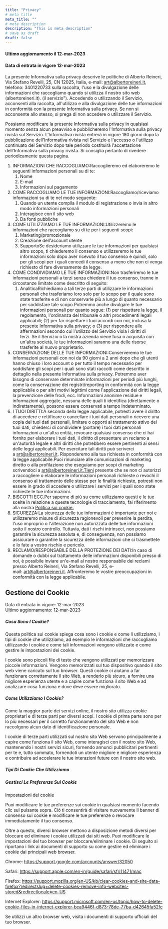 ```yaml
---
title: "Privacy"
# meta title
meta_title: ""
# meta description
description: "This is meta description"
# save as draft
draft: false
---
```


#### Ultimo aggiornamento il 12-mar-2023
#### Data di entrata in vigore 12-mar-2023

La presente Informativa sulla privacy descrive le politiche di Alberto Reineri, Via Stefano Revelli, 25, CN 12025, Italia, e-mail: art@albertoreineri.it, telefono: 3401220733 sulla raccolta, l'uso e la divulgazione delle informazioni che raccogliamo quando si utilizza il nostro sito web (albertoreineri.it). (il servizio"). Accedendo o utilizzando il Servizio, acconsenti alla raccolta, all'utilizzo e alla divulgazione delle tue informazioni in conformità con la presente Informativa sulla privacy. Se non si acconsente allo stesso, si prega di non accedere o utilizzare il Servizio.

Possiamo modificare la presente Informativa sulla privacy in qualsiasi momento senza alcun preavviso e pubblicheremo l'Informativa sulla privacy rivista sul Servizio. L'Informativa rivista entrerà in vigore 180 giorni dopo la pubblicazione dell'Informativa rivista nel Servizio e l'accesso o l'utilizzo continuato del Servizio dopo tale periodo costituirà l'accettazione dell'Informativa sulla privacy rivista. Si consiglia pertanto di rivedere periodicamente questa pagina.

1.  INFORMAZIONI CHE RACCOGLIAMO:Raccoglieremo ed elaboreremo le seguenti informazioni personali su di te:
    1.  Nome
    2.  E-mail
    3.  Informazioni sul pagamento
2.  COME RACCOGLIAMO LE TUE INFORMAZIONI:Raccogliamo/riceviamo informazioni su di te nel modo seguente:
    1.  Quando un utente compila il modulo di registrazione o invia in altro modo informazioni personali
    2.  Interagisce con il sito web
    3.  Da fonti pubbliche
3.  COME UTILIZZIAMO LE TUE INFORMAZIONI:Utilizzeremo le informazioni che raccogliamo su di te per i seguenti scopi:
    1.  Marketing/promozionale
    2.  Creazione dell'account utente
    3.  SupportoSe desideriamo utilizzare le tue informazioni per qualsiasi altro scopo, ti chiederemo il consenso e utilizzeremo le tue informazioni solo dopo aver ricevuto il tuo consenso e quindi, solo per gli scopi per i quali concedi il consenso a meno che non ci venga richiesto di fare diversamente da legge.
4.  COME CONDIVIDIAMO LE TUE INFORMAZIONI:Non trasferiremo le tue informazioni personali a terzi senza chiedere il tuo consenso, tranne in circostanze limitate come descritto di seguito:
    1.  AnaliticaRichiediamo a tali terze parti di utilizzare le informazioni personali che trasferiamo loro solo per lo scopo per il quale sono state trasferite e di non conservarle più a lungo di quanto necessario per soddisfare tale scopo.Potremmo anche divulgare le tue informazioni personali per quanto segue: (1) per rispettare la legge, il regolamento, l'ordinanza del tribunale o altri procedimenti legali applicabili; (2) per far rispettare i tuoi accordi con noi, inclusa la presente Informativa sulla privacy; o (3) per rispondere alle affermazioni secondo cui l'utilizzo del Servizio viola i diritti di terzi. Se il Servizio o la nostra azienda viene fusa o acquisita con un'altra società, le tue informazioni saranno una delle risorse trasferite al nuovo proprietario.
5.  CONSERVAZIONE DELLE TUE INFORMAZIONI:Conserveremo le tue informazioni personali con noi da 90 giorni a 2 anni dopo che gli utenti hanno chiuso i loro account o per tutto il tempo necessario per soddisfare gli scopi per i quali sono stati raccolti come descritto in dettaglio nella presente Informativa sulla privacy. Potremmo aver bisogno di conservare determinate informazioni per periodi più lunghi, come la conservazione dei registri/reporting in conformità con la legge applicabile o per altri motivi legittimi come l'applicazione dei diritti legali, la prevenzione delle frodi, ecc. Informazioni anonime residue e informazioni aggregate, nessuna delle quali ti identifica (direttamente o indirettamente), possono essere conservati a tempo indeterminato.
6.  I TUOI DIRITTI:A seconda della legge applicabile, potresti avere il diritto di accedere e rettificare o cancellare i tuoi dati personali o ricevere una copia dei tuoi dati personali, limitare o opporti al trattamento attivo dei tuoi dati, chiederci di condividere (portare) i tuoi dati personali informazioni a un'altra entità, revocare qualsiasi consenso che ci hai fornito per elaborare i tuoi dati, il diritto di presentare un reclamo a un'autorità legale e altri diritti che potrebbero essere pertinenti ai sensi delle leggi applicabili. Per esercitare tali diritti può scriverci a art@albertoreineri.it. Risponderemo alla tua richiesta in conformità con la legge applicabile.Puoi rinunciare alle comunicazioni di marketing diretto o alla profilazione che eseguiamo per scopi di marketing scrivendoci a art@albertoreineri.it.Tieni presente che se non ci autorizzi a raccogliere o elaborare le informazioni personali richieste o revochi il consenso al trattamento delle stesse per le finalità richieste, potresti non essere in grado di accedere o utilizzare i servizi per i quali sono state richieste le tue informazioni.
7.  BISCOTTI ECC.Per saperne di più su come utilizziamo questi e le tue scelte in relazione a queste tecnologie di tracciamento, fai riferimento alla nostra [Politica sui cookie.](https://privacypolicy.cookieyes.com/albertoreineri.it/privacy-policy)
8.  SICUREZZA:La sicurezza delle tue informazioni è importante per noi e utilizzeremo misure di sicurezza ragionevoli per prevenire la perdita, l'uso improprio o l'alterazione non autorizzata delle tue informazioni sotto il nostro controllo. Tuttavia, dati i rischi intrinseci, non possiamo garantire la sicurezza assoluta e, di conseguenza, non possiamo assicurare o garantire la sicurezza delle informazioni che ci trasmettete e lo fate a vostro rischio e pericolo.
9.  RECLAMO/RESPONSABILE DELLA PROTEZIONE DEI DATI:In caso di domande o dubbi sul trattamento delle informazioni disponibili presso di noi, è possibile inviare un'e-mail al nostro responsabile dei reclami presso Alberto Reineri, Via Stefano Revelli, 25, e-mail: art@albertoreineri.it. Affronteremo le vostre preoccupazioni in conformità con la legge applicabile.

Gestione dei Cookie
-------------------

Data di entrata in vigore: 12-mar-2023\
Ultimo aggiornamento: 12-mar-2023

##### Cosa Sono I Cookie?

Questa politica sui cookie spiega cosa sono i cookie e come li utilizziamo, i tipi di cookie che utilizziamo, ad esempio le informazioni che raccogliamo utilizzando i cookie e come tali informazioni vengono utilizzate e come gestire le impostazioni dei cookie.

I cookie sono piccoli file di testo che vengono utilizzati per memorizzare piccole informazioni. Vengono memorizzati sul tuo dispositivo quando il sito web viene caricato sul tuo browser. Questi cookie ci aiutano a far funzionare correttamente il sito Web, a renderlo più sicuro, a fornire una migliore esperienza utente e a capire come funziona il sito Web e ad analizzare cosa funziona e dove deve essere migliorato.

##### Come Utilizziamo I Cookie?

Come la maggior parte dei servizi online, il nostro sito utilizza cookie proprietari e di terze parti per diversi scopi. I cookie di prima parte sono per lo più necessari per il corretto funzionamento del sito Web e non raccolgono alcun dato di identificazione personale.

I cookie di terze parti utilizzati sul nostro sito Web servono principalmente a capire come funziona il sito Web, come interagisci con il nostro sito Web, mantenendo i nostri servizi sicuri, fornendo annunci pubblicitari pertinenti per te e, tutto sommato, fornendoti un utente migliore e migliore esperienza e contribuire ad accelerare le tue interazioni future con il nostro sito web.

##### Tipi Di Cookie Che Utilizziamo

##### Gestisci Le Preferenze Sui Cookie

Impostazioni dei cookie

Puoi modificare le tue preferenze sui cookie in qualsiasi momento facendo clic sul pulsante sopra. Ciò ti consentirà di visitare nuovamente il banner di consenso sui cookie e modificare le tue preferenze o revocare immediatamente il tuo consenso.

Oltre a questo, diversi browser mettono a disposizione metodi diversi per bloccare ed eliminare i cookie utilizzati dai siti web. Puoi modificare le impostazioni del tuo browser per bloccare/eliminare i cookie. Di seguito si riportano i link ai documenti di supporto su come gestire ed eliminare i cookie dai principali web browser.

Chrome: <https://support.google.com/accounts/answer/32050>

Safari: <https://support.apple.com/en-in/guide/safari/sfri11471/mac>

Firefox: <https://support.mozilla.org/en-US/kb/clear-cookies-and-site-data-firefox?redirectslug=delete-cookies-remove-info-websites-stored&redirectlocale=en-US>

Internet Explorer: <https://support.microsoft.com/en-us/topic/how-to-delete-cookie-files-in-internet-explorer-bca9446f-d873-78de-77ba-d42645fa52fc>

Se utilizzi un altro browser web, visita i documenti di supporto ufficiali del tuo browser.